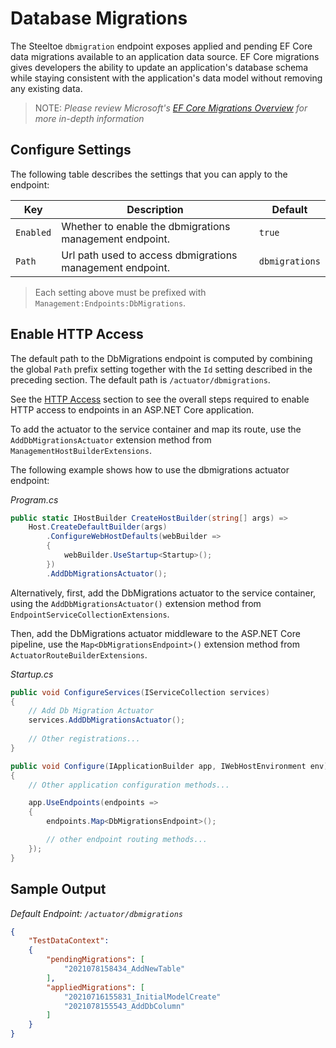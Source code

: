 # Database Migrations

The Steeltoe `dbmigration` endpoint exposes applied and pending EF Core data migrations available to an application data source. EF Core migrations gives developers the ability to update an application's database schema while staying consistent with the application's data model without removing any existing data. 

>NOTE: <i>Please review Microsoft's [EF Core Migrations Overview](https://docs.microsoft.com/en-us/ef/core/managing-schemas/migrations/?tabs=dotnet-core-cli) for more in-depth information</i>

## Configure Settings

The following table describes the settings that you can apply to the endpoint:

| Key | Description | Default |
| --- | --- | --- |
| `Enabled` | Whether to enable the dbmigrations management endpoint. | `true` |
| `Path` | Url path used to access dbmigrations management endpoint. | `dbmigrations` |

>Each setting above must be prefixed with `Management:Endpoints:DbMigrations`.

## Enable HTTP Access

The default path to the DbMigrations endpoint is computed by combining the global `Path` prefix setting together with the `Id` setting described in the preceding section. The default path is `/actuator/dbmigrations`.

See the [HTTP Access](./using-endpoints.md#http-access) section to see the overall steps required to enable HTTP access to endpoints in an ASP.NET Core application.

To add the actuator to the service container and map its route, use the `AddDbMigrationsActuator` extension method from `ManagementHostBuilderExtensions`.

The following example shows how to use the dbmigrations actuator endpoint:

<i>Program.cs</i>

```csharp
public static IHostBuilder CreateHostBuilder(string[] args) =>
    Host.CreateDefaultBuilder(args)
        .ConfigureWebHostDefaults(webBuilder =>
        {
            webBuilder.UseStartup<Startup>();
        })
        .AddDbMigrationsActuator();
```

Alternatively, first, add the DbMigrations actuator to the service container, using the `AddDbMigrationsActuator()` extension method from `EndpointServiceCollectionExtensions`.

Then, add the DbMigrations actuator middleware to the ASP.NET Core pipeline, use the `Map<DbMigrationsEndpoint>()` extension method from `ActuatorRouteBuilderExtensions`.

<i>Startup.cs</i>

```csharp
public void ConfigureServices(IServiceCollection services)
{
    // Add Db Migration Actuator
    services.AddDbMigrationsActuator();
    
    // Other registrations...
}

public void Configure(IApplicationBuilder app, IWebHostEnvironment env)
{
    // Other application configuration methods...

    app.UseEndpoints(endpoints =>
    {
        endpoints.Map<DbMigrationsEndpoint>();

        // other endpoint routing methods...
    });
}
```

## Sample Output

<i>Default Endpoint: `/actuator/dbmigrations`</i>

```json
{
    "TestDataContext": 
    {
        "pendingMigrations": [
            "2021078158434_AddNewTable"
        ],
        "appliedMigrations": [
            "20210716155831_InitialModelCreate"
            "2021078155543_AddDbColumn"
        ]
    }
}
```
